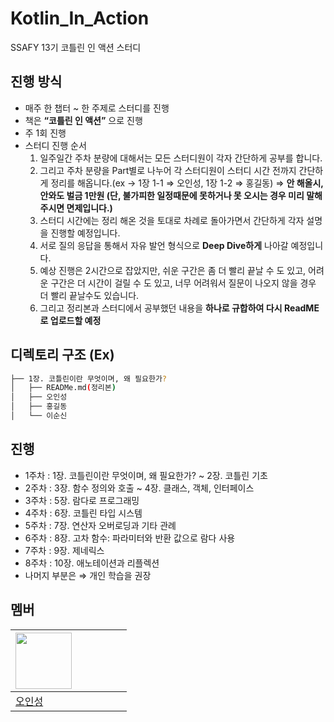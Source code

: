 # Kotlin_In_Action
SSAFY 13기 코틀린 인 액션 스터디

## 진행 방식
- 매주 한 챕터 ~ 한 주제로 스터디를 진행
- 책은 **“코틀린 인 액션”** 으로 진행
- 주 1회 진행
- 스터디 진행 순서
    1. 일주일간 주차 분량에 대해서는 모든 스터디원이 각자 간단하게 공부를 합니다.
    2. 그리고 주차 분량을 Part별로 나누어 각 스터디원이 스터디 시간 전까지 간단하게 정리를 해옵니다.(ex → 1장 1-1 ⇒ 오인성, 1장 1-2 ⇒ 홍길동) ⇒ **안 해올시, 안와도 벌금 1만원 (단, 불가피한 일정때문에 못하거나 못 오시는 경우 미리 말해주시면 면제입니다.)**
    3. 스터디 시간에는 정리 해온 것을 토대로 차례로 돌아가면서 간단하게 각자 설명을 진행할 예정입니다.
    4. 서로 질의 응답을 통해서 자유 발언 형식으로 **Deep Dive하게** 나아갈 예정입니다. 
    5. 예상 진행은 2시간으로 잡았지만, 쉬운 구간은 좀 더 빨리 끝날 수 도 있고, 어려운 구간은 더 시간이 걸릴 수 도 있고, 너무 어려워서 질문이 나오지 않을 경우 더 빨리 끝날수도 있습니다.
    6. 그리고 정리본과 스터디에서 공부했던 내용을 **하나로 규합하여 다시 ReadME로 업로드할 예정**

## 디렉토리 구조 (Ex)
```bash
├── 1장. 코틀린이란 무엇이며, 왜 필요한가?
│   ├── READMe.md(정리본)
│   ├── 오인성
│   ├── 홍길동
│   └── 이순신
```
## 진행
- 1주차 : 1장. 코틀린이란 무엇이며, 왜 필요한가? ~ 2장. 코틀린 기초
- 2주차 : 3장. 함수 정의와 호출 ~ 4장. 클래스, 객체, 인터페이스
- 3주차 : 5장. 람다로 프로그래밍
- 4주차 : 6장. 코틀린 타입 시스템
- 5주차 : 7장. 연산자 오버로딩과 기타 관례
- 6주차 : 8장. 고차 함수: 파라미터와 반환 값으로 람다 사용
- 7주차 : 9장. 제네릭스
- 8주차 : 10장. 애노테이션과 리플렉션
- 나머지 부분은 ⇒ 개인 학습을 권장

## 멤버
| <a href="https://github.com/ois0886"><img src="https://avatars.githubusercontent.com/u/58154638?v=4" width="90" height="90"></a> |  |  |  |  |  |
| ----- | ----- | ----- | ----- | ----- | ----- |
| [오인성](https://github.com/ois0886) |  |  |  |  |  |

